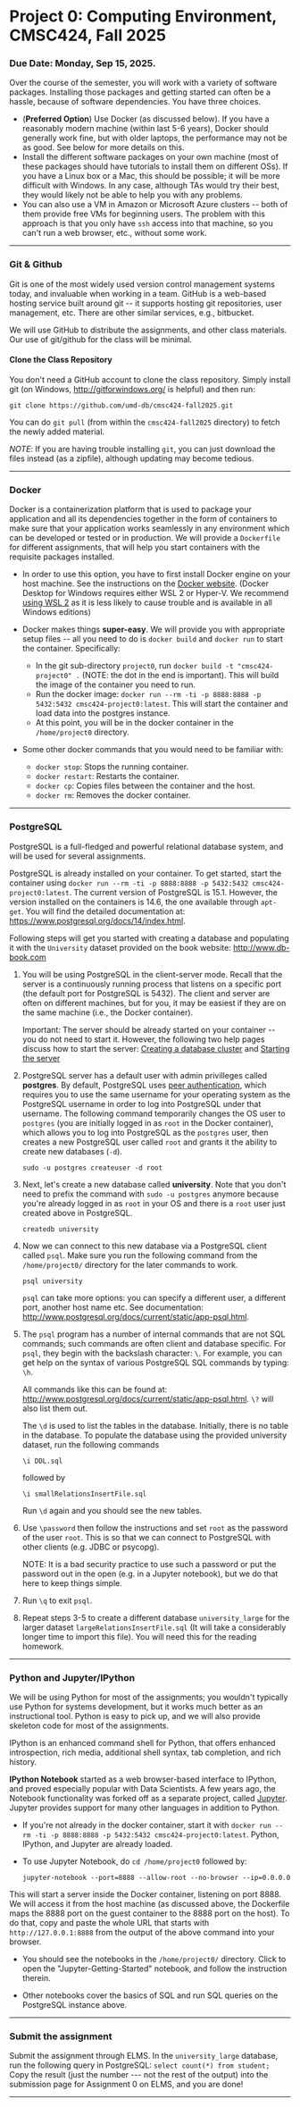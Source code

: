 # Project 0: Computing Environment, CMSC424, Fall 2025

### Due Date: Monday, Sep 15, 2025. 

Over the course of the semester, you will work with a variety of software packages. Installing those packages and getting started can often be a hassle, because of software dependencies. You have three choices.

* (**Preferred Option**) Use Docker (as discussed below). If you have a reasonably modern machine (within last 5-6 years), Docker should generally work fine, but with older laptops, the performance may not be as good. See below for more details on this.
* Install the different software packages on your own machine (most of these packages should have tutorials to install them on different OSs). If you have a Linux box or a Mac, this should be possible; it will be more difficult with Windows. In any case, although TAs would try their best, they would likely not be able to help you with any problems.
* You can also use a VM in Amazon or Microsoft Azure clusters -- both of them provide free VMs for beginning users. The problem with this approach is that you only have `ssh` access into that machine, so you can't run a web browser, etc., without some work.

---

### Git & Github

Git is one of the most widely used version control management systems today, and invaluable when working in a team. GitHub is a web-based hosting service built around git --
it supports hosting git repositories, user management, etc. There are other similar services, e.g., bitbucket.

We will use GitHub to distribute the assignments, and other class materials. Our use of git/github for the class will be minimal.

#### Clone the Class Repository

You don't need a GitHub account to clone the class repository. Simply install git (on Windows, http://gitforwindows.org/ is helpful) and then run:

`git clone https://github.com/umd-db/cmsc424-fall2025.git`

You can do `git pull` (from within the `cmsc424-fall2025` directory) to fetch the newly added material.

*NOTE*: If you are having trouble installing `git`, you can just download the files instead (as a zipfile), although updating may become tedious.

---

### Docker

Docker is a containerization platform that is used to package your application and all its dependencies together in the form of containers to make sure that your application works seamlessly in any environment which can be developed or tested or in production. We will provide a `Dockerfile` for different assignments, that will help you start containers with the requisite packages installed.

- In order to use this option, you have to first install Docker engine on your host machine. See the instructions on the [Docker website](https://docs.docker.com/engine/install/). (Docker Desktop for Windows requires either WSL 2 or Hyper-V. We recommend [using WSL 2](https://learn.microsoft.com/en-us/windows/wsl/install) as it is less likely to cause trouble and is available in all Windows editions)

- Docker makes things **super-easy**. We will provide you with appropriate setup files -- all you need to do is `docker build` and `docker run` to start the container. Specifically:
   - In the git sub-directory `project0`, run `docker build -t "cmsc424-project0" .` (NOTE: the dot in the end is important). This will build the image of the container you need to run.
   - Run the docker image: `docker run --rm -ti -p 8888:8888 -p 5432:5432 cmsc424-project0:latest`. This will start the container and load data into the postgres instance. 
   - At this point, you will be in the docker container in the `/home/project0` directory. 
- Some other docker commands that you would need to be familiar with:
   - `docker stop`:  Stops the running container. 
   - `docker restart`: Restarts the container.
   - `docker cp`: Copies files between the container and the host. 
   - `docker rm`: Removes the docker container. 

---

### PostgreSQL

PostgreSQL is a full-fledged and powerful relational database system, and will be used for several assignments. 

PostgreSQL is already installed on your container. To get started, start the container using `docker run --rm -ti -p 8888:8888 -p 5432:5432 cmsc424-project0:latest`. 
The current version of PostgreSQL is 15.1. However, the version installed on the containers is 14.6, the one available through `apt-get`. You will find the detailed documentation at: https://www.postgresql.org/docs/14/index.html. 

Following steps will get you started with creating a database and populating it with the `University` dataset provided on the book website: http://www.db-book.com 

1. You will be using PostgreSQL in the client-server mode. Recall that the server is a continuously running process that listens on a specific port (the default port for PostgreSQL is 5432). The client and server are often on different machines, but for you, it may be easiest if they are on the same machine (i.e., the Docker container). 

   Important: The server should be already started on your container -- you do not need to start it. However, the following two help pages discuss how to start the
   server: [Creating a database cluster](http://www.postgresql.org/docs/current/static/creating-cluster.html) and [Starting the server](http://www.postgresql.org/docs/current/static/server-start.html)

2. PostgreSQL server has a default user with admin privilleges called **postgres**. By default, PostgreSQL uses [peer authentication](https://www.postgresql.org/docs/current/auth-peer.html), which requires you to use the same username for your operating system as the PostgreSQL username in order to log into PostgreSQL under that username. The following command temporarily changes the OS user to `postgres` (you are initially logged in as `root` in the Docker container), which allows you to log into PostgreSQL as the `postgres` user, then creates a new PostgreSQL user called `root` and grants it the ability to create new databases (`-d`).
   ```
   sudo -u postgres createuser -d root
   ```

3. Next, let's create a new database called **university**. Note that you don't need to prefix the command with `sudo -u postgres` anymore because you're already logged in as `root` in your OS and there is a `root` user just created above in PostgreSQL.
	```
	createdb university
	```
4. Now we can connect to this new database via a PostgreSQL client called `psql`. Make sure you run the following command from the `/home/project0/` directory for the later commands to work.
	```
	psql university
	```
	`psql` can take more options: you can specify a different user, a different port, another host name etc. See documentation: http://www.postgresql.org/docs/current/static/app-psql.html.

5. The `psql` program has a number of internal commands that are not SQL commands; such commands are often client and database specific. For `psql`, they begin with the
   backslash character: `\`. For example, you can get help on the syntax of various PostgreSQL SQL commands by typing: `\h`.

   All commands like this can be found at:  http://www.postgresql.org/docs/current/static/app-psql.html. `\?` will also list them out.

   The `\d` is used to list the tables in the database. Initially, there is no table in the database.
   To populate the database using the provided university dataset, run the following commands
   ```
   \i DDL.sql 
   ```

   followed by
   ```
   \i smallRelationsInsertFile.sql
   ```

   Run `\d` again and you should see the new tables.

6. Use `\password` then follow the instructions and set `root` as the password of the user `root`. This is so that we can connect to PostgreSQL with other clients (e.g. JDBC or psycopg).

   NOTE: It is a bad security practice to use such a password or put the password out in the open (e.g. in a Jupyter notebook), but we do that here to keep things simple.

7. Run `\q` to exit `psql`.

8. Repeat steps 3-5 to create a different database ```university_large``` for the larger dataset `largeRelationsInsertFile.sql` (It will take a considerably longer time to import this file). You will need this for the reading homework.

---

### Python and Jupyter/IPython

We will be using Python for most of the assignments; you wouldn't typically use Python for systems development, but it works much better as an instructional tool. Python is easy to pick up, and we will also provide skeleton code for most of the assignments. 

IPython is an enhanced command shell for Python, that offers enhanced introspection, rich media, additional shell syntax, tab completion, and rich history. 

**IPython Notebook** started as a web browser-based interface to IPython, and proved especially popular with Data Scientists. A few years ago, the Notebook functionality was forked off as a separate project, called [Jupyter](http://jupyter.org/). Jupyter provides support for many other languages in addition to Python. 

* If you're not already in the docker container, start it with `docker run --rm -ti -p 8888:8888 -p 5432:5432 cmsc424-project0:latest`. Python, IPython, and Jupyter are already loaded.

* To use Jupyter Notebook, do `cd /home/project0` followed by: 
	```
	jupyter-notebook --port=8888 --allow-root --no-browser --ip=0.0.0.0
	``` 
This will start a server inside the Docker container, listening on port 8888. We will access it from the host machine (as discussed above, the Dockerfile maps the 8888 port on the guest container to the 8888 port on the host). To do that, copy and paste the whole URL that starts with `http://127.0.0.1:8888` from the output of the above command into your browser.

* You should see the notebooks in the `/home/project0/` directory. Click to open the "Jupyter-Getting-Started" notebook, and follow the instruction therein.

* Other notebooks cover the basics of SQL and run SQL queries on the PostgreSQL instance above. 

---

### Submit the assignment

Submit the assignment through ELMS. In the `university_large` database, run the following query in PostgreSQL:
	```
	select count(*) from student;
	``` 
Copy the result (just the number --- not the rest of the output) into the submission page for Assignment 0 on ELMS, and you are done!

---
